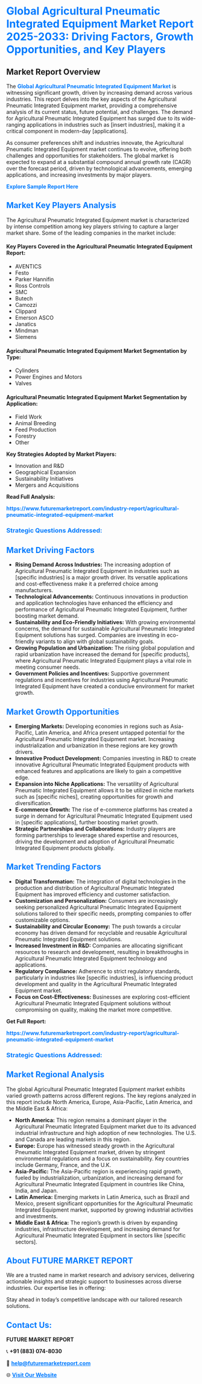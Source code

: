 <h1 style="color: #007BFF;">Global Agricultural Pneumatic Integrated Equipment Market Report 2025-2033: Driving Factors, Growth Opportunities, and Key Players</h1>

<section id="overview">
<h2>Market Report Overview</h2>
<p>The <a href="https://www.futuremarketreport.com/industry-report/agricultural-pneumatic-integrated-equipment-market" style="color: #007BFF; text-decoration: none;"><strong>Global Agricultural Pneumatic Integrated Equipment Market</strong></a> is witnessing significant growth, driven by increasing demand across various industries. This report delves into the key aspects of the Agricultural Pneumatic Integrated Equipment market, providing a comprehensive analysis of its current status, future potential, and challenges. The demand for Agricultural Pneumatic Integrated Equipment has surged due to its wide-ranging applications in industries such as [insert industries], making it a critical component in modern-day [applications].</p>
<p>As consumer preferences shift and industries innovate, the Agricultural Pneumatic Integrated Equipment market continues to evolve, offering both challenges and opportunities for stakeholders. The global market is expected to expand at a substantial compound annual growth rate (CAGR) over the forecast period, driven by technological advancements, emerging applications, and increasing investments by major players.</p>
</section>

<section id="overview">
<p><a href="https://www.futuremarketreport.com/request-sample/reportId=84818" style="color: #007BFF; text-decoration: none;"><strong>Explore Sample Report Here</strong></a></p>
</section>

<section id="key-players">
<h2 style="color: #007BFF;">Market Key Players Analysis</h2>
<p>The Agricultural Pneumatic Integrated Equipment market is characterized by intense competition among key players striving to capture a larger market share. Some of the leading companies in the market include:</p>
<h4>Key Players Covered in the Agricultural Pneumatic Integrated Equipment Report:</h4>
<ul><li>AVENTICS</li><li>Festo</li><li>Parker Hannifin</li><li>Ross Controls</li><li>SMC</li><li>Butech</li><li>Camozzi</li><li>Clippard</li><li>Emerson ASCO</li><li>Janatics</li><li>Mindman</li><li>Siemens</li></ul>
<h4>Agricultural Pneumatic Integrated Equipment Market Segmentation by Type:</h4>
<ul><li>Cylinders</li><li>Power Engines and Motors</li><li>Valves</li></ul>

<h4>Agricultural Pneumatic Integrated Equipment Market Segmentation by Application:</h4>
<ul><li>Field Work</li><li>Animal Breeding</li><li>Feed Production</li><li>Forestry</li><li>Other</li></ul>
<p><strong>Key Strategies Adopted by Market Players:</strong></p>
<ul>
<li>Innovation and R&D</li>
<li>Geographical Expansion</li>
<li>Sustainability Initiatives</li>
<li>Mergers and Acquisitions</li>
</ul>
</section>

<section>
<p><strong>Read Full Analysis: </strong></p><a href="https://www.futuremarketreport.com/industry-report/agricultural-pneumatic-integrated-equipment-market" style="color: #007BFF; text-decoration: none;"><strong>https://www.futuremarketreport.com/industry-report/agricultural-pneumatic-integrated-equipment-market</strong></a>
<h3 style="color: #007BFF;">Strategic Questions Addressed:</h3>
</section>

<section id="driving-factors">
<h2 style="color: #007BFF;">Market Driving Factors</h2>
<ul>
<li><strong>Rising Demand Across Industries:</strong> The increasing adoption of Agricultural Pneumatic Integrated Equipment in industries such as [specific industries] is a major growth driver. Its versatile applications and cost-effectiveness make it a preferred choice among manufacturers.</li>
<li><strong>Technological Advancements:</strong> Continuous innovations in production and application technologies have enhanced the efficiency and performance of Agricultural Pneumatic Integrated Equipment, further boosting market demand.</li>
<li><strong>Sustainability and Eco-Friendly Initiatives:</strong> With growing environmental concerns, the demand for sustainable Agricultural Pneumatic Integrated Equipment solutions has surged. Companies are investing in eco-friendly variants to align with global sustainability goals.</li>
<li><strong>Growing Population and Urbanization:</strong> The rising global population and rapid urbanization have increased the demand for [specific products], where Agricultural Pneumatic Integrated Equipment plays a vital role in meeting consumer needs.</li>
<li><strong>Government Policies and Incentives:</strong> Supportive government regulations and incentives for industries using Agricultural Pneumatic Integrated Equipment have created a conducive environment for market growth.</li>
</ul>
</section>

<section id="growth-opportunities">
<h2 style="color: #007BFF;">Market Growth Opportunities</h2>
<ul>
<li><strong>Emerging Markets:</strong> Developing economies in regions such as Asia-Pacific, Latin America, and Africa present untapped potential for the Agricultural Pneumatic Integrated Equipment market. Increasing industrialization and urbanization in these regions are key growth drivers.</li>
<li><strong>Innovative Product Development:</strong> Companies investing in R&D to create innovative Agricultural Pneumatic Integrated Equipment products with enhanced features and applications are likely to gain a competitive edge.</li>
<li><strong>Expansion into Niche Applications:</strong> The versatility of Agricultural Pneumatic Integrated Equipment allows it to be utilized in niche markets such as [specific niches], creating opportunities for growth and diversification.</li>
<li><strong>E-commerce Growth:</strong> The rise of e-commerce platforms has created a surge in demand for Agricultural Pneumatic Integrated Equipment used in [specific applications], further boosting market growth.</li>
<li><strong>Strategic Partnerships and Collaborations:</strong> Industry players are forming partnerships to leverage shared expertise and resources, driving the development and adoption of Agricultural Pneumatic Integrated Equipment products globally.</li>
</ul>
</section>

<section id="trending-factors">
<h2 style="color: #007BFF;">Market Trending Factors</h2>
<ul>
<li><strong>Digital Transformation:</strong> The integration of digital technologies in the production and distribution of Agricultural Pneumatic Integrated Equipment has improved efficiency and customer satisfaction.</li>
<li><strong>Customization and Personalization:</strong> Consumers are increasingly seeking personalized Agricultural Pneumatic Integrated Equipment solutions tailored to their specific needs, prompting companies to offer customizable options.</li>
<li><strong>Sustainability and Circular Economy:</strong> The push towards a circular economy has driven demand for recyclable and reusable Agricultural Pneumatic Integrated Equipment solutions.</li>
<li><strong>Increased Investment in R&D:</strong> Companies are allocating significant resources to research and development, resulting in breakthroughs in Agricultural Pneumatic Integrated Equipment technology and applications.</li>
<li><strong>Regulatory Compliance:</strong> Adherence to strict regulatory standards, particularly in industries like [specific industries], is influencing product development and quality in the Agricultural Pneumatic Integrated Equipment market.</li>
<li><strong>Focus on Cost-Effectiveness:</strong> Businesses are exploring cost-efficient Agricultural Pneumatic Integrated Equipment solutions without compromising on quality, making the market more competitive.</li>
</ul>
</section>

<section>
<p><strong>Get Full Report: </strong></p><a href="https://www.futuremarketreport.com/industry-report/agricultural-pneumatic-integrated-equipment-market" style="color: #007BFF; text-decoration: none;"><strong>https://www.futuremarketreport.com/industry-report/agricultural-pneumatic-integrated-equipment-market</strong></a>
<h3 style="color: #007BFF;">Strategic Questions Addressed:</h3>
</section>


<section id="regional-analysis">
<h2 style="color: #007BFF;">Market Regional Analysis</h2>
<p>The global Agricultural Pneumatic Integrated Equipment market exhibits varied growth patterns across different regions. The key regions analyzed in this report include North America, Europe, Asia-Pacific, Latin America, and the Middle East & Africa:</p>
<ul>
<li><strong>North America:</strong> This region remains a dominant player in the Agricultural Pneumatic Integrated Equipment market due to its advanced industrial infrastructure and high adoption of new technologies. The U.S. and Canada are leading markets in this region.</li>
<li><strong>Europe:</strong> Europe has witnessed steady growth in the Agricultural Pneumatic Integrated Equipment market, driven by stringent environmental regulations and a focus on sustainability. Key countries include Germany, France, and the U.K.</li>
<li><strong>Asia-Pacific:</strong> The Asia-Pacific region is experiencing rapid growth, fueled by industrialization, urbanization, and increasing demand for Agricultural Pneumatic Integrated Equipment in countries like China, India, and Japan.</li>
<li><strong>Latin America:</strong> Emerging markets in Latin America, such as Brazil and Mexico, present significant opportunities for the Agricultural Pneumatic Integrated Equipment market, supported by growing industrial activities and investments.</li>
<li><strong>Middle East & Africa:</strong> The region’s growth is driven by expanding industries, infrastructure development, and increasing demand for Agricultural Pneumatic Integrated Equipment in sectors like [specific sectors].</li>
</ul>
</section>

<footer>
<h2 style="color: #007BFF;">About FUTURE MARKET REPORT</h2>
<p>We are a trusted name in market research and advisory services, delivering actionable insights and strategic support to businesses across diverse industries. Our expertise lies in offering:</p>

<p>Stay ahead in today’s competitive landscape with our tailored research solutions.</p>

<h2 style="color: #007BFF;">Contact Us:</h2>
<p><strong>FUTURE MARKET REPORT</strong></p>
<p>📞 <strong>+91 (883) 074-8030</strong></p>
<p>📧 <strong><a href="mailto:help@futuremarketreport.com" style="color: #007BFF;">help@futuremarketreport.com</a></strong></p>
<p>🌐 <strong><a href="https://www.futuremarketreport.com/" style="color: #007BFF;">Visit Our Website</a></strong></p>
</footer>
